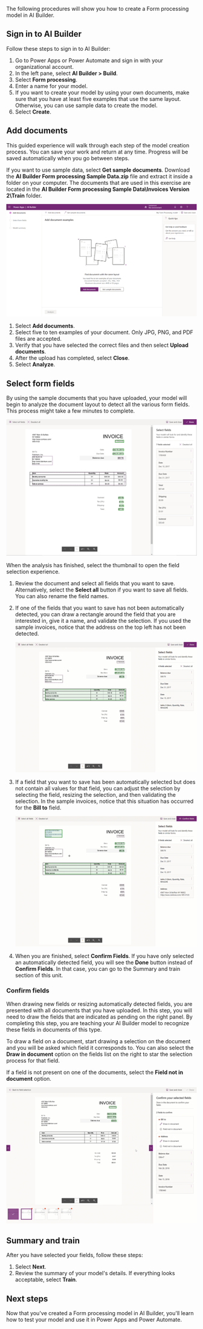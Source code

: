 The following procedures will show you how to create a Form processing model in AI Builder.

## Sign in to AI Builder

Follow these steps to sign in to AI Builder:

1.  Go to Power Apps or Power Automate and sign in with your
    organizational account.
2.  In the left pane, select **AI Builder > Build**.
3.  Select **Form processing**.
4.  Enter a name for your model.
5.  If you want to create your model by using your own documents, make
    sure that you have at least five examples that use the same layout.
    Otherwise, you can use sample data to create the model.
6.  Select **Create**.

## Add documents

This guided experience will walk through each step of the model
creation process. You can save your work and return at any time.
Progress will be saved automatically when you go between steps.

If you want to use sample data, select **Get sample documents**.
Download the **AI Builder Form processing Sample Data.zip** file and extract it inside a folder
on your computer. The documents that are used in this exercise are
located in the **AI Builder Form processing Sample Data\Invoices Version 2\Train** folder.

![Sample data documents](../media/image2.png)

1.  Select **Add documents**.
2.  Select five to ten examples of your document. Only JPG, PNG, and PDF files are accepted.
3.  Verify that you have selected the correct files and then select **Upload documents**.
4.  After the upload has completed, select **Close**.
5.  Select **Analyze**.

## Select form fields

By using the sample documents that you have uploaded, your model will
begin to analyze the document layout to detect all the various form
fields. This process might take a few minutes to complete.

![Select form fields](../media/image3.png)

When the analysis has finished, select the thumbnail to open the field selection experience.

1.  Review the document and select all fields that you want to save. Alternatively, select the **Select all** button if you want to save all fields. You can also rename the field names.
2.  If one of the fields that you want to save has not been automatically detected, you can draw a rectangle around the field that you are interested in, give it a name, and validate the selection. If you used the sample invoices, notice that the address on the top left has not been detected.  

    ![Select form fields](../media/form-processing-undetected-fields.gif)

3.  If a field that you want to save has been automatically selected but does not contain all values for that field, you can adjust the selection by selecting the field, resizing the selection, and then validating the selection. In the sample invoices, notice that this situation has occurred for the **Bill to** field.  

    ![Select form fields](../media/form-processing-resize-selection.gif)

4.  When you are finished, select **Confirm Fields**. If you have only selected an automatically detected field, you will see the **Done** button instead of **Confirm Fields**. In that case, you can go to the Summary and train section of this unit.

### Confirm fields

When drawing new fields or resizing automatically detected fields, you are presented with all documents that you have uploaded. In this step, you will need to draw the fields that are indicated as pending on the right panel. By completing this step, you are teaching your AI Builder model to recognize these fields in documents of this type.

To draw a field on a document, start drawing a selection on the document and you will be asked which field it corresponds to. You can also select the **Draw in document** option on the fields list on the right to star the selection process for that field.

If a field is not present on one of the documents, select the **Field not in document** option.

![Select form fields](../media/form-processing-confirm-fields.gif)

## Summary and train

After you have selected your fields, follow these steps:

1.  Select **Next**.
2.  Review the summary of your model's details. If everything looks acceptable, select **Train**.

## Next steps

Now that you've created a Form processing model in AI Builder, you'll
learn how to test your model and use it in Power Apps and Power
Automate.
